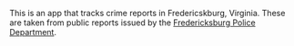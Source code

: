 This is an app that tracks crime reports in Fredericskburg, Virginia. These are taken from public reports issued by the [Fredericksburg Police Department](https://www.fredericksburgva.gov/1426/Crime-Reports).

